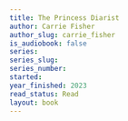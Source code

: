 ```yaml
---
title: The Princess Diarist
author: Carrie Fisher
author_slug: carrie_fisher
is_audiobook: false
series: 
series_slug: 
series_number: 
started: 
year_finished: 2023
read_status: Read
layout: book
---
```

